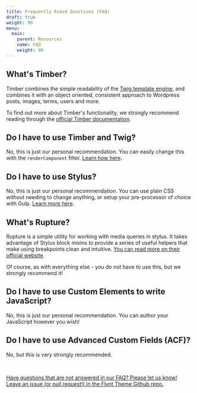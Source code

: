 ```yaml
---
title: Frequently Asked Questions (FAQ)
draft: true
weight: 90
menu:
  main:
    parent: Resources
    name: FAQ
    weight: 90
---
```


<!-- TODO: Remove most of these questions (remove negative 'do i have to' language) and add a prompt for readers to go ask us questions (We don't know what the genuine frequently asked questions are yet)  -->

## What's Timber?
Timber combines the simple readability of the [Twig template engine](http://twig.sensiolabs.org/), and combines it with an object oriented, consistent approach to Wordpress posts, images, terms, users and more.

To find out more about Timber's functionality, we strongly recommend reading through the [official Timber documentation](https://www.upstatement.com/timber/).

## Do I have to use Timber and Twig?

No, this is just our personal recommendation. You can easily change this with the `renderComponent` filter. [Learn how here](../customization/changing-template-language.md).

## Do I have to use Stylus?

No, this is just our personal recommendation. You can use plain CSS without needing to change anything, or setup your pre-processor of choice with Gulp. [Learn more here](../customization/changing-style-language.md).

## What's Rupture?

Rupture is a simple utility for working with media queries in stylus. It takes advantage of Stylus block mixins to provide a series of useful helpers that make using breakpoints clean and intuitive. [You can read more on their official website](http://jescalan.github.io/rupture/).

Of course, as with everything else - you do not have to use this, but we strongly recommend it!

## Do I have to use Custom Elements to write JavaScript?

No, this is just our personal recommendation. You can author your JavaScript however you wish!

## Do I have to use Advanced Custom Fields (ACF)?

No, but this is very strongly recommended.

<br>

<a href="/add-link" class="source-note">Have questions that are not answered in our FAQ? Please let us know! Leave an issue (or pull request!) in the Flynt Theme Github repo.</a>
